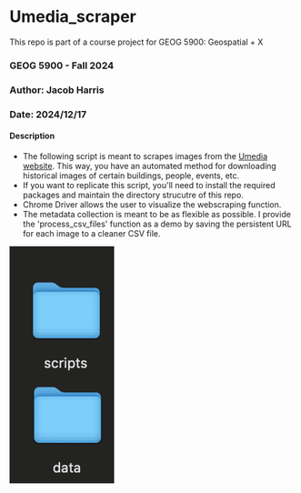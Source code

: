 # Umedia_scraper
This repo is part of a course project for GEOG 5900: Geospatial + X

### GEOG 5900 - Fall 2024
### Author: Jacob Harris
### Date: 2024/12/17

#### Description
- The following script is meant to scrapes images from the [Umedia website](https://umedia.lib.umn.edu/). This way, you have an automated method for downloading historical images of certain buildings, people, events, etc.
- If you want to replicate this script, you'll need to install the required packages and maintain the directory strucutre of this repo.
- Chrome Driver allows the user to visualize the webscraping function.
- The metadata collection is meant to be as flexible as possible. I provide the 'process_csv_files' function as a demo by saving the persistent URL for each image to a cleaner CSV file.

![File Structure](https://github.com/jacob-harr/Umedia_scraper/blob/main/data/dir.png)
